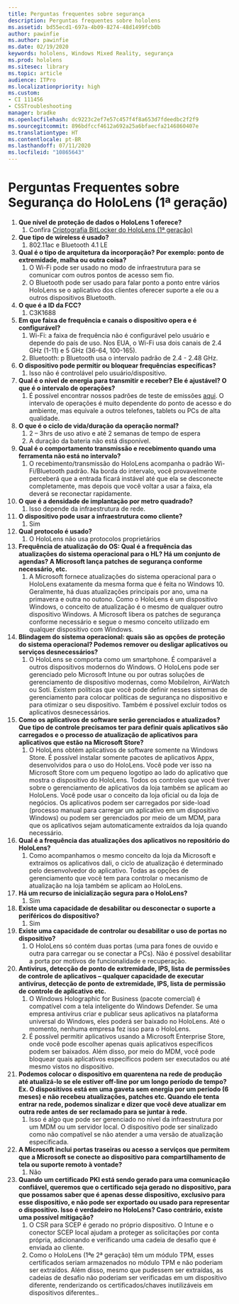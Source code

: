```yaml
---
title: Perguntas frequentes sobre segurança
description: Perguntas frequentes sobre hololens
ms.assetid: bd55ecd1-697a-4b09-8274-48d1499fcb0b
author: pawinfie
ms.author: pawinfie
ms.date: 02/19/2020
keywords: hololens, Windows Mixed Reality, segurança
ms.prod: hololens
ms.sitesec: library
ms.topic: article
audience: ITPro
ms.localizationpriority: high
ms.custom:
- CI 111456
- CSSTroubleshooting
manager: bradke
ms.openlocfilehash: dc9223c2ef7e57c457f4f8a653d7fdeedbc2f2f9
ms.sourcegitcommit: 896bdfccf4612a692a25a6bfaecfa2146860407e
ms.translationtype: HT
ms.contentlocale: pt-BR
ms.lasthandoff: 07/11/2020
ms.locfileid: "10865643"
---
```

# Perguntas Frequentes sobre Segurança do HoloLens (1ª geração)

1. **Que nível de proteção de dados o HoloLens 1 oferece?**
    1. Confira [Criptografia BitLocker do HoloLens (1ª geração)](hololens1-encryption.md)
1. **Que tipo de wireless é usado?**
    1. 802.11ac e Bluetooth 4.1 LE
1. **Qual é o tipo de arquitetura da incorporação?  Por exemplo: ponto de extremidade, malha ou outra coisa?**
    1. O Wi-Fi pode ser usado no modo de infraestrutura para se comunicar com outros pontos de acesso sem fio.
    1. O Bluetooth pode ser usado para falar ponto a ponto entre vários HoloLens se o aplicativo dos clientes oferecer suporte a ele ou a outros dispositivos Bluetooth.
1. **O que é a ID da FCC?**
    1. C3K1688
1. **Em que faixa de frequência e canais o dispositivo opera e é configurável?**
    1. Wi-Fi: a faixa de frequência não é configurável pelo usuário e depende do país de uso. Nos EUA, o Wi-Fi usa dois canais de 2.4 GHz (1-11) e 5 GHz (36-64, 100-165).
    1. Bluetooth: p Bluetooth usa o intervalo padrão de 2.4 - 2.48 GHz.
1. **O dispositivo pode permitir ou bloquear frequências específicas?**
    1. Isso não é controlável pelo usuário/dispositivo.
1. **Qual é o nível de energia para transmitir e receber? Ele é ajustável? O que é o intervalo de operações?**
    1. É possível encontrar nossos padrões de teste de emissões [aqui](https://fccid.io/C3K1688). O intervalo de operações é muito dependente do ponto de acesso e do ambiente, mas equivale a outros telefones, tablets ou PCs de alta qualidade.
1. **O que é o ciclo de vida/duração da operação normal?**
    1. 2 – 3hrs de uso ativo e até 2 semanas de tempo de espera
    1. A duração da bateria não está disponível.
1. **Qual é o comportamento transmissão e recebimento quando uma ferramenta não está no intervalo?**
    1. O recebimento/transmissão do HoloLens acompanha o padrão Wi-Fi/Bluetooth padrão. Na borda do intervalo, você provavelmente perceberá que a entrada ficará instável até que ela se desconecte completamente, mas depois que você voltar a usar a faixa, ela deverá se reconectar rapidamente.
1. **O que é a densidade de implantação por metro quadrado?**
    1. Isso depende da infraestrutura de rede.
1. **O dispositivo pode usar a infraestrutura como cliente?**
    1. Sim
1. **Qual protocolo é usado?**
    1. O HoloLens não usa protocolos proprietários
1. **Frequência de atualização do OS: Qual é a frequência das atualizações do sistema operacional para o HL?  Há um conjunto de agendas?  A Microsoft lança patches de segurança conforme necessário, etc.**
    1. A Microsoft fornece atualizações do sistema operacional para o HoloLens exatamente da mesma forma que é feita no Windows 10. Geralmente, há duas atualizações principais por ano, uma na primavera e outra no outono. Como o HoloLens é um dispositivo Windows, o conceito de atualização é o mesmo de qualquer outro dispositivo Windows. A Microsoft libera os patches de segurança conforme necessário e segue o mesmo conceito utilizado em qualquer dispositivo com Windows.
1. **Blindagem do sistema operacional: quais são as opções de proteção do sistema operacional?  Podemos remover ou desligar aplicativos ou serviços desnecessários?**
    1. O HoloLens se comporta como um smartphone. É comparável a outros dispositivos modernos do Windows. O HoloLens pode ser gerenciado pelo Microsoft Intune ou por outras soluções de gerenciamento de dispositivo modernas, como MobileIron, AirWatch ou Soti. Existem políticas que você pode definir nesses sistemas de gerenciamento para colocar políticas de segurança no dispositivo e para otimizar o seu dispositivo. Também é possível excluir todos os aplicativos desnecessários.
1. **Como os aplicativos de software serão gerenciados e atualizados? Que tipo de controle precisamos ter para definir quais aplicativos são carregados e o processo de atualização de aplicativos para aplicativos que estão na Microsoft Store?**
    1. O HoloLens obtém aplicativos de software somente na Windows Store. É possível instalar somente pacotes de aplicativos Appx, desenvolvidos para o uso do HoloLens. Você pode ver isso na Microsoft Store com um pequeno logotipo ao lado do aplicativo que mostra o dispositivo do HoloLens. Todos os controles que você tiver sobre o gerenciamento de aplicativos da loja também se aplicam ao HoloLens. Você pode usar o conceito da loja oficial ou da loja de negócios. Os aplicativos podem ser carregados por side-load (processo manual para carregar um aplicativo em um dispositivo Windows) ou podem ser gerenciados por meio de um MDM, para que os aplicativos sejam automaticamente extraídos da loja quando necessário.
1. **Qual é a frequência das atualizações dos aplicativos no repositório do HoloLens?**
    1. Como acompanhamos o mesmo conceito da loja da Microsoft e extraímos os aplicativos dali, o ciclo de atualização é determinado pelo desenvolvedor do aplicativo. Todas as opções de gerenciamento que você tem para controlar o mecanismo de atualização na loja também se aplicam ao HoloLens.
1. **Há um recurso de inicialização segura para o HoloLens?**
    1. Sim
1. **Existe uma capacidade de desabilitar ou desconectar o suporte a periféricos do dispositivo?**
    1. Sim
1. **Existe uma capacidade de controlar ou desabilitar o uso de portas no dispositivo?**
    1. O HoloLens só contém duas portas (uma para fones de ouvido e outra para carregar ou se conectar a PCs). Não é possível desabilitar a porta por motivos de funcionalidade e recuperação.
1. **Antivirus, detecção de ponto de extremidade, IPS, lista de permissões de controle de aplicativos – qualquer capacidade de executar antivírus, detecção de ponto de extremidade, IPS, lista de permissão de controle de aplicativo etc.**
    1. O Windows Holographic for Business (pacote comercial) é compatível com a tela inteligente do Windows Defender. Se uma empresa antivírus criar e publicar seus aplicativos na plataforma universal do Windows, eles poderá ser baixado no HoloLens. Até o momento, nenhuma empresa fez isso para o HoloLens.
    1. É possível permitir aplicativos usando a Microsoft Enterprise Store, onde você pode escolher apenas quais aplicativos específicos podem ser baixados. Além disso, por meio do MDM, você pode bloquear quais aplicativos específicos podem ser executados ou até mesmo vistos no dispositivo.
1. **Podemos colocar o dispositivo em quarentena na rede de produção até atualizá-lo se ele estiver off-line por um longo período de tempo?  Ex. O dispositivos está em uma gaveta sem energia por um período (6 meses) e não recebeu atualizações, patches etc.  Quando ele tenta entrar na rede, podemos sinalizar e dizer que você deve atualizar em outra rede antes de ser reclamado para se juntar à rede.**
    1. Isso é algo que pode ser gerenciado no nível da infraestrutura por um MDM ou um servidor local. O dispositivo pode ser sinalizado como não compatível se não atender a uma versão de atualização especificada.
1. **A Microsoft inclui portas traseiras ou acesso a serviços que permitem que a Microsoft se conecte ao dispositivo para compartilhamento de tela ou suporte remoto à vontade?**
    1. Não
1. **Quando um certificado PKI está sendo gerado para uma comunicação confiável, queremos que o certificado seja gerado no dispositivo, para que possamos saber que é apenas desse dispositivo, exclusivo para esse dispositivo, e não pode ser exportado ou usado para representar o dispositivo. Isso é verdadeiro no HoloLens? Caso contrário, existe uma possível mitigação?**
    1. O CSR para SCEP é gerado no próprio dispositivo. O Intune e o conector SCEP local ajudam a proteger as solicitações por conta própria, adicionando e verificando uma cadeia de desafio que é enviada ao cliente.
    1. Como o HoloLens (1ªe 2ª geração) têm um módulo TPM, esses certificados seriam armazenados no módulo TPM e não poderiam ser extraídos. Além disso, mesmo que pudessem ser extraídas, as cadeias de desafio não poderiam ser verificadas em um dispositivo diferente, renderizando os certificados/chaves inutilizáveis ​​em dispositivos diferentes..
